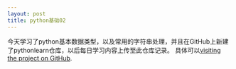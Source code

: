 ```yaml
---
layout: post
title: python基础02
---
```

今天学习了python基本数据类型，以及常用的字符串处理，并且在GitHub上新建了pythonlearn仓库，以后每日学习内容上传至此仓库记录。
具体可以[visiting the project on GitHub](https://github.com/HycJack/pythonlearn).

